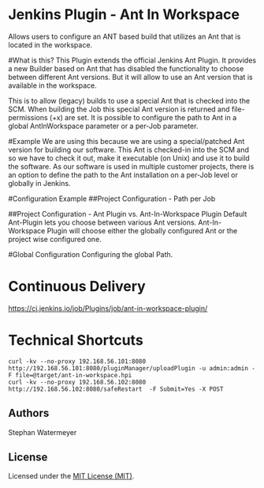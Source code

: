 # Jenkins Plugin - Ant In Workspace

Allows users to configure an ANT based build that utilizes an Ant that is located in the workspace.

#What is this?
This Plugin extends the official Jenkins Ant Plugin. It provides a new Builder based on Ant that has disabled the functionality to choose between different Ant versions. But it will allow to use an Ant version that is available in the workspace.

This is to allow (legacy) builds to use a special Ant that is checked into the SCM. When building the Job this special Ant version is returned and file-permissions (+x) are set. It is possible to configure the path to Ant in a global AntInWorkspace parameter or a per-Job parameter.

#Example
We are using this because we are using a special/patched Ant version for building our software. This Ant is checked-in into the SCM and so we have to check it out, make it executable (on Unix) and use it to build the software. As our software is used in multiple customer projects, there is an option to define the path to the Ant installation on a per-Job level or globally in Jenkins.

#Configuration Example
##Project Configuration - Path per Job

##Project Configuration - Ant Plugin vs. Ant-In-Workspace Plugin
Default Ant-Plugin lets you choose between various Ant versions. Ant-In-Workspace Plugin will choose either the globally configured Ant or the project wise configured one.

#Global Configuration
Configuring the global Path.


# Continuous Delivery
https://ci.jenkins.io/job/Plugins/job/ant-in-workspace-plugin/

# Technical Shortcuts
```
curl -kv --no-proxy 192.168.56.101:8080 http://192.168.56.101:8080/pluginManager/uploadPlugin -u admin:admin -F file=@target/ant-in-workspace.hpi
curl -kv --no-proxy 192.168.56.102:8080 http://192.168.56.102:8080/safeRestart  -F Submit=Yes -X POST
```
## Authors
Stephan Watermeyer

## License
Licensed under the [MIT License (MIT)](https://github.com/heremaps/buildrotator-plugin/blob/master/LICENSE).
